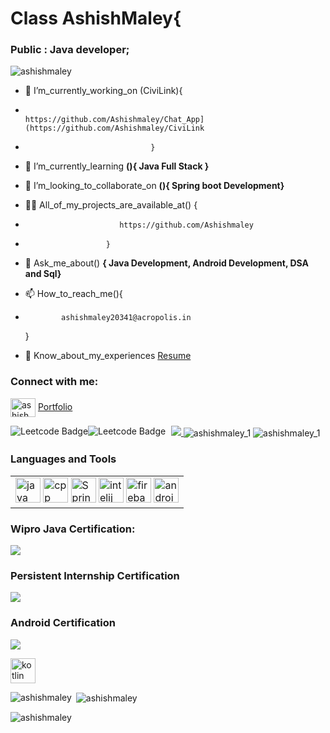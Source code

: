 <h1 align="left">Class AshishMaley{</h1>
<h3 align="left">Public : Java developer;</h3>

<p align="left"> <img src="https://komarev.com/ghpvc/?username=ashishmaley&label=Profile%20views&color=0e75b6&style=flat" alt="ashishmaley" /> </p>

- 🔭 I’m_currently_working_on (CiviLink){
-                                     https://github.com/Ashishmaley/Chat_App](https://github.com/Ashishmaley/CiviLink
-                                 }

- 🌱 I’m_currently_learning **(){ Java Full Stack }**

- 👯 I’m_looking_to_collaborate_on **(){ Spring boot Development}**

- 👨‍💻 All_of_my_projects_are_available_at() {
-                          https://github.com/Ashishmaley
-                       }
- 💬 Ask_me_about() **{ Java Development,  Android Development, DSA and Sql}**

- 📫 How_to_reach_me(){
-             ashishmaley20341@acropolis.in
  }
- 📄 Know_about_my_experiences <a href ="">Resume</a> 

<h3 align="left">Connect with me:</h3>
<p align="left">
<a href="https://www.codechef.com/users/ashishmaley_1" target="blank"><img align="center" src="https://cdn.dribbble.com/users/70628/screenshots/1743345/codechef.png" alt="ashishmaley_1" height="30" width="40" /></a>
  <a href="https://ashish-maley-portfolio.web.app" target="blank">Portfolio</a>
</p>
<p align="center"> <a href="https://developer.android.com" target="_blank" rel="noreferrer"> <img src= https://github.com/Ashishmaley/codechef_codeforce_geeks_codingninjas/assets/90534593/f0c9a461-0629-4d30-9249-8956316d1cd9 /> </a> 
  <img align="center" src="https://github.com/Ashishmaley/codechef_codeforce_geeks_codingninjas/assets/90534593/691b478f-a2a0-4f20-b26f-2bec2aeef83e" alt="ashishmaley_1"/>
  <img  src ="https://github.com/Ashishmaley/LeetCode/assets/90534593/0be74bc8-ec01-4925-9e17-271892077212" alt="Leetcode Badge" style="float: left;">
  <img  src ="https://github.com/Ashishmaley/Ashishmaley/assets/90534593/66822202-b3bd-4ee9-a286-790b95333ea3" alt="Leetcode Badge" style="float: left;">
  <img align="center" src="https://github.com/Ashishmaley/Ecommerce-website/assets/90534593/e6439f5c-f1d4-4cc0-8fc6-554b29752b99" alt="ashishmaley_1"/>

<h3 align="left">
  Languages and Tools </h3>
<p align="left">
  <table>
  <tr>  
    <td>
      <img src="https://github.com/Ashishmaley/Ashishmaley/assets/90534593/da14c104-2254-4489-9250-cf9b85f7ae01" alt="java" width="40" height="40"/> </a>
      <img src="https://github.com/Ashishmaley/Ashishmaley/assets/90534593/8e6017c1-3ee1-480b-abf2-b32360bdddd8" alt="cpp" width="40" height="40"/> </a>
      <img src="https://pbs.twimg.com/profile_images/1235868806079057921/fTL08u_H_400x400.png" alt="SpringBoot" width="40" height="40"/> </a>
      <img src="https://encrypted-tbn0.gstatic.com/images?q=tbn:ANd9GcQIP3Bes03i6Q_Q5gW12FLmj2Ku3Bur2EnXxg&usqp=CAU" alt="intelij" width="40" height="40"/> </a>
      <img src="https://www.vectorlogo.zone/logos/firebase/firebase-icon.svg" alt="firebase" width="40" height="40"/> </a> <a href="https://flutter.dev" target="_blank" rel="noreferrer">
      <img src="https://github.com/Ashishmaley/Ecommerce-website/assets/90534593/a39b1f0b-dd24-49f9-95a3-28302a0ab63d" alt="android studio" width="40" height="40"/> </a>
     </td>
    </tr>
  </table>
  <h3 align="left"> 
  Wipro Java Certification:</h3>
 <img src= https://github.com/Ashishmaley/codechef_codeforce_geeks_codingninjas/assets/90534593/43cb2cb6-982b-479a-8396-f0aaa7d36cad/>
 <h3 align="left">
 Persistent Internship Certification</h3>
 <img src=https://github.com/Ashishmaley/codechef_codeforce_geeks_codingninjas/assets/90534593/11d4fab2-cf0f-48e7-882e-be645a3b73f0/>
    <h3 align="left">
  Android Certification</h3>
 <img src=https://github.com/Ashishmaley/codechef_codeforce_geeks_codingninjas/assets/90534593/7e7c649d-5c12-4a9a-9705-1b7a433a9fe6/>
  
  <a href="https://kotlinlang.org" target="_blank" rel="noreferrer"> <img src="https://www.vectorlogo.zone/logos/kotlinlang/kotlinlang-icon.svg" alt="kotlin" width="40" height="40"/> </a>
    
   </p>

<p><img align="left" src="https://github-readme-stats.vercel.app/api/top-langs?username=ashishmaley&show_icons=true&locale=en&layout=compact" alt="ashishmaley" /></p>

<p>&nbsp;<img align="center" src="https://github-readme-stats.vercel.app/api?username=ashishmaley&show_icons=true&locale=en" alt="ashishmaley" /></p>

<p><img align="center" src="https://github-readme-streak-stats.herokuapp.com/?user=ashishmaley&" alt="ashishmaley" /></p>
